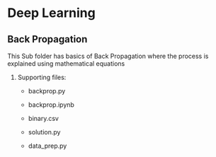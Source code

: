 # Deep Learning

## Back Propagation

This Sub folder has basics of Back Propagation where the process is explained using mathematical equations

1. Supporting files:

    - backprop.py
    
    - backprop.ipynb

    - binary.csv

    - solution.py
    
    - data_prep.py

